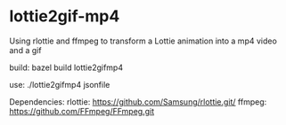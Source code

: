 # lottie2gif-mp4

Using rlottie and ffmpeg to transform a Lottie animation into a mp4 video and a gif

build:
bazel build lottie2gifmp4

use:
./lottie2gifmp4 jsonfile

Dependencies:
rlottie: https://github.com/Samsung/rlottie.git/ 
ffmpeg: https://github.com/FFmpeg/FFmpeg.git
